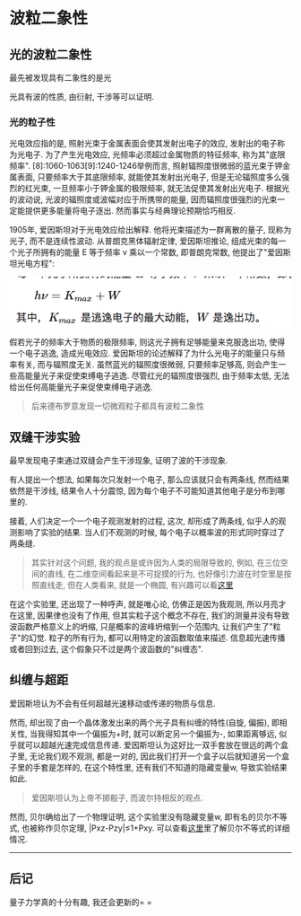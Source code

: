# 波粒二象性

## 光的波粒二象性

最先被发现具有二象性的是光

光具有波的性质, 由衍射, 干涉等可以证明.

### 光的粒子性 

光电效应指的是, 照射光束于金属表面会使其发射出电子的效应, 发射出的电子称为光电子. 为了产生光电效应, 光频率必须超过金属物质的特征频率, 称为其"底限频率". [8]:1060-1063[9]:1240-1246举例而言, 照射辐照度很微弱的蓝光束于钾金属表面, 只要频率大于其底限频率, 就能使其发射出光电子, 但是无论辐照度多么强烈的红光束, 一旦频率小于钾金属的极限频率, 就无法促使其发射出光电子. 根据光的波动说, 光波的辐照度或波幅对应于所携带的能量, 因而辐照度很强烈的光束一定能提供更多能量将电子逐出. 然而事实与经典理论预期恰巧相反. 

1905年, 爱因斯坦对于光电效应给出解释. 他将光束描述为一群离散的量子, 现称为光子, 而不是连续性波动. 从普朗克黑体辐射定律, 爱因斯坦推论, 组成光束的每一个光子所拥有的能量 E 等于频率 v 乘以一个常数, 即普朗克常数, 他提出了"爱因斯坦光电方程":

![img](../img/20190225001.png)

假若光子的频率大于物质的极限频率, 则这光子拥有足够能量来克服逸出功, 使得一个电子逃逸, 造成光电效应. 爱因斯坦的论述解释了为什么光电子的能量只与频率有关, 而与辐照度无关. 虽然蓝光的辐照度很微弱, 只要频率足够高, 则会产生一些高能量光子来促使束缚电子逃逸. 尽管红光的辐照度很强烈, 由于频率太低, 无法给出任何高能量光子来促使束缚电子逃逸. 

> 后来德布罗意发现一切微观粒子都具有波粒二象性

## 双缝干涉实验

最早发现电子束通过双缝会产生干涉现象, 证明了波的干涉现象.

有人提出一个想法, 如果每次只发射一个电子, 那么应该就只会有两条线, 然而结果依然是干涉线, 结果令人十分震惊, 因为每个电子不可能知道其他电子是分布到哪里的.

接着, 人们决定一个一个电子观测发射的过程, 这次, 却形成了两条线, 似乎人的观测影响了实验的结果. 当人们不观测的时候, 每个电子以概率波的形式同时穿过了两条缝.

> 其实针对这个问题, 我的观点是或许因为人类的局限导致的, 例如, 在三位空间的直线, 在二维空间看起来是不可捉摸的行为, 也好像引力波在时空里是按照直线走, 但在人类看来, 就是一个椭圆, 有兴趣可以看[这里](https://t.cj.sina.com.cn/articles/view/6871571486/19993dc1e00100gbk6)

在这个实验里, 还出现了一种呼声, 就是唯心论, 仿佛正是因为我观测, 所以月亮才在这里, 因果律也没有了作用, 但其实粒子这个概念不存在, 我们的测量并没有导致波函数严格意义上的坍缩, 只是概率的波峰坍缩到一个范围内, 让我们产生了"粒子"的幻觉. 粒子的所有行为, 都可以用特定的波函数取值来描述. 信息超光速传播或者回到过去, 这个假象只不过是两个波函数的"纠缠态". 

## 纠缠与超距

爱因斯坦认为不会有任何超越光速移动或传递的物质与信息.

然而, 却出现了由一个晶体激发出来的两个光子具有纠缠的特性(自旋, 偏振), 即相关性, 当我得知其中一个偏振为+时, 就可以断定另一个偏振为-, 如果距离够远, 似乎就可以超越光速完成信息传递. 爱因斯坦认为这好比一双手套放在很远的两个盒子里, 无论我们观不观测, 都是一对的, 因此我们打开一个盒子以后就知道另一个盒子里的手套是怎样的, 在这个特性里, 还有我们不知道的隐藏变量w, 导致实验结果如此.

> 爱因斯坦认为上帝不掷骰子, 而波尔持相反的观点.

然而, 贝尔确给出了一个物理证明, 这个实验里没有隐藏变量w, 即有名的贝尔不等式, 也被称作贝尔定理, |Pxz-Pzy|≤1+Pxy. 可以查看[这里](https://www.zhihu.com/question/27037773)里了解贝尔不等式的详细情况.

---

## 后记

量子力学真的十分有趣, 我还会更新的=  =

